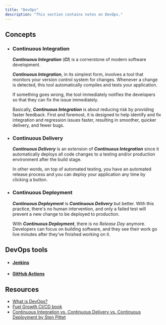 ```yaml
---
title: "DevOps"
description: "This section contains notes on DevOps."
---
```


## Concepts

- ### Continuous Integration

  ***Continuous Integration*** (***CI***) is a cornerstone of modern software development.

  ***Continuous Integration***, in its simplest form, involves a tool that monitors your version control system for changes. Whenever a change is detected, this tool automatically compiles and tests your application.

  If something goes wrong, the tool immediately notifies the developers so that they can fix the issue immediately.

  Basically, ***Continuous Integration*** is about reducing risk by providing faster feedback. First and foremost, it is designed to help identify and fix integration and regression issues faster, resulting in smoother, quicker delivery, and fewer bugs.

- ### Continuous Delivery

  ***Continuous Delivery*** is an extension of ***Continuous Integration*** since it automatically deploys all code changes to a testing and/or production environment after the build stage.

  In other words, on top of automated testing, you have an automated release process and you can deploy your application any time by clicking a button.

- ### Continuous Deployment

  ***Continuous Deployment*** is ***Continuous Delivery*** but better. With this practice, there's no human intervention, and only a failed test will prevent a new change to be deployed to production.

  With ***Continuous Deployment***, there is no *Release Day* anymore. Developers can focus on building software, and they see their work go live minutes after they've finished working on it.

## DevOps tools

- #### [Jenkins](./devops/jenkins)
- #### [GitHub Actions](./devops/github-actions)

## Resources

- [What is DevOps?](https://aws.amazon.com/devops/what-is-devops/)
- [Fuel Growth CI/CD book](https://about.gitlab.com/resources/ebook-fuel-growth-cicd/)
- [Continuous Integration vs. Continuous Delivery vs. Continuous Deployment by Sten Pittet](https://www.atlassian.com/continuous-delivery/principles/continuous-integration-vs-delivery-vs-deployment)
